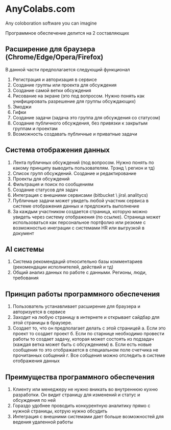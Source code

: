 # AnyColabs.com
Any coloboration software you can imagine

Программное обеспечение делится на 2 составляющих

## Расширение для браузера (Chrome/Edge/Opera/Firefox)
В данной части предполагается следующий функционал

1. Регистрация и авторизация в сервисе
2. Создание группы или проекта для обсуждения
3. Создание самой ветки обсуждения
4. Рисование на экране (это под вопросом. Нужно понять как унифицировать разрешение для группы обсуждающих)
5. Эмоджи
6. Гифки
7. Создание задачи (задача это группа для обсуждения со статусом)
8. Создание публичного обсуждения, без привязки к закрытым группам и проектам
9. Возможность создавать публичные и приватные задачи

## Система отображения данных

1. Лента публичных обсуждений (под вопросом. Нужно понять по какому принципу выводить пользователям. Трэнд \ регион и тд)
2. Список групп обсуждений. Создание и редактирование
3. Проекты для обсуждений
4. Фильтрация и поиск по сообщениям
5. Создание статусов для задач
6. Интеграция с внешними сервисами (bitbucket \ jira\ analitycs)
7. Публичные задачи может увидеть любой участник сервиса в системе отображения данных и предложить выполнение
8. За каждым участником создается страница, которую можно увидеть через систему отображения (по ссылке). Страница может использоваться как персональное портфолио или резюме с возможностью инеграции с системами HR или выгрузкой в документ

## AI системы
1. Система рекомендаций относительно базы комментариев (рекомендации исполнителей, действий и тд)
2. Общий анализ данных по работе с данными. Регионы, люди, требования

## Принцип работы программного обеспечения

1. Пользователь устанавливает расширение для браузера и авторизуется в сервисе
2. Заходит на любую страницу в интернете и открывает сайдбар для этой страницы в браузере.
3. Создает то, что он предполагает делать с этой страницей
   а. Если это проект то создает проект
   б. Если по старнице необходимо провести работы то создает задачу, которая может состоять из подзадач (каждая ветка может быть с обсуждением)
   в. Если есть новые сообщения то это отображается в специальном поле счетчика не прочитанных собщений
   г. Все собщения можно отследить в системе отображения данных

## Преимущества программного обеспечения

1. Клиенту или менеджеру не нужно вникать во внутреннюю кухню разработки. Он видит страницу для изменений и статус и обсуждения по ней
2. Гораздо удобнее проводить конкурентную аналитику прямо с нужной страницы, котрую нужно обсудить
3. Интеграция с внешними системами дает больше возможностей для ведения удаленной работы 
